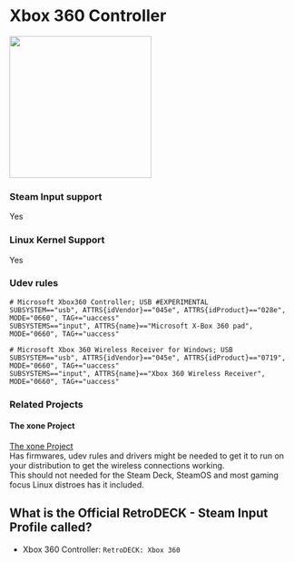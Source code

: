 # Xbox 360 Controller

<img src="../../../wiki_images/controllers/xbox-360.png" width="250">

### Steam Input support
Yes

### Linux Kernel Support
Yes

### Udev rules

```
# Microsoft Xbox360 Controller; USB #EXPERIMENTAL
SUBSYSTEM=="usb", ATTRS{idVendor}=="045e", ATTRS{idProduct}=="028e", MODE="0660", TAG+="uaccess"
SUBSYSTEMS=="input", ATTRS{name}=="Microsoft X-Box 360 pad", MODE="0660", TAG+="uaccess"

# Microsoft Xbox 360 Wireless Receiver for Windows; USB
SUBSYSTEM=="usb", ATTRS{idVendor}=="045e", ATTRS{idProduct}=="0719", MODE="0660", TAG+="uaccess"
SUBSYSTEMS=="input", ATTRS{name}=="Xbox 360 Wireless Receiver", MODE="0660", TAG+="uaccess"
```

### Related Projects

#### The xone Project
[The xone Project](https://github.com/medusalix/xone) <br>
Has firmwares, udev rules and drivers might be needed to get it to run on your distribution to get the wireless connections working.<br>
This should not needed for the Steam Deck, SteamOS and most gaming focus Linux distroes has it included.

## What is the Official RetroDECK - Steam Input Profile called?

- Xbox 360 Controller: `RetroDECK: Xbox 360`
